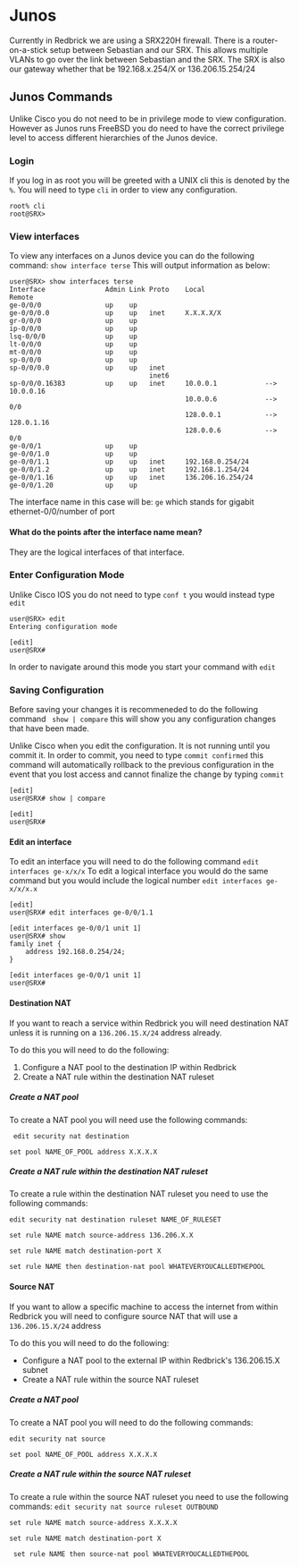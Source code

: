 # Junos

Currently in Redbrick we are using a SRX220H firewall. There is a router-on-a-stick setup between Sebastian and our SRX. This allows multiple VLANs to go over the link between Sebastian and the SRX. The SRX is also our gateway whether that be 192.168.x.254/X or 136.206.15.254/24


## Junos Commands

Unlike Cisco you do not need to be in privilege mode to view configuration. However as Junos runs FreeBSD you do need to have the correct privilege level to access different hierarchies of the Junos device.

### Login
If you log in as root you will be greeted with a UNIX cli this is denoted by the `%`. You will need to type `cli` in order to view any configuration.

```text
root% cli
root@SRX>
```

### View interfaces

To view any interfaces on a Junos device you can do the following command:
`show interface terse` This will output information as below:
```text
user@SRX> show interfaces terse
Interface               Admin Link Proto    Local                 Remote
ge-0/0/0                up    up
ge-0/0/0.0              up    up   inet     X.X.X.X/X
gr-0/0/0                up    up
ip-0/0/0                up    up
lsq-0/0/0               up    up
lt-0/0/0                up    up
mt-0/0/0                up    up
sp-0/0/0                up    up
sp-0/0/0.0              up    up   inet
                                   inet6
sp-0/0/0.16383          up    up   inet     10.0.0.1            --> 10.0.0.16
                                            10.0.0.6            --> 0/0
                                            128.0.0.1           --> 128.0.1.16
                                            128.0.0.6           --> 0/0
ge-0/0/1                up    up
ge-0/0/1.0              up    up
ge-0/0/1.1              up    up   inet     192.168.0.254/24
ge-0/0/1.2              up    up   inet     192.168.1.254/24
ge-0/0/1.16             up    up   inet     136.206.16.254/24
ge-0/0/1.20             up    up
```

The interface name in this case will be:
`ge` which stands for gigabit ethernet-0/0/number of port


#### What do the points after the interface name mean?

They are the logical interfaces of that interface. 

### Enter Configuration Mode
Unlike Cisco IOS you do not need to type `conf t` you would instead type `edit` 

```text
user@SRX> edit
Entering configuration mode

[edit]
user@SRX#
```

In order to navigate around this mode you start your command with `edit`

### Saving Configuration
Before saving your changes it is recommeneded to do the following command `` show | compare`` this will show you any configuration changes that have been made.

Unlike Cisco when you edit the configuration. It is not running until you commit it. In order to commit, you need to type ``commit confirmed`` this command will automatically rollback to the previous configuration in the event that you lost access and cannot finalize the change by typing ``commit`` 

```text
[edit]
user@SRX# show | compare

[edit]
user@SRX#
```


#### Edit an interface
To edit an interface you will need to do the following command ```edit interfaces ge-x/x/x``` To edit a logical interface you would do the same command but you would include the logical number ```edit interfaces ge-x/x/x.x```

```text
[edit]
user@SRX# edit interfaces ge-0/0/1.1

[edit interfaces ge-0/0/1 unit 1]
user@SRX# show
family inet {
    address 192.168.0.254/24;
}

[edit interfaces ge-0/0/1 unit 1]
user@SRX#
```
#### Destination NAT
If you want to reach a service within Redbrick you will need destination NAT unless it is running on a ``136.206.15.X/24`` address already.

To do this you will need to do the following:
1. Configure a NAT pool to the destination IP within Redbrick
2. Create a NAT rule within the destination NAT ruleset

##### Create a NAT pool
To create a NAT pool you will need use the following commands:

``
edit security nat destination``


``
set pool NAME_OF_POOL address X.X.X.X
``
	
##### Create a NAT rule within the destination NAT ruleset
To create a rule within the destination NAT ruleset you need to use the following commands:

``
edit security nat destination ruleset NAME_OF_RULESET
``

``
set rule NAME match source-address 136.206.X.X 
`` 

``
set rule NAME match destination-port X 
`` 

``
set rule NAME then destination-nat pool WHATEVERYOUCALLEDTHEPOOL
``

#### Source NAT
If you want to allow a specific machine to access the internet from within Redbrick  you will need to configure source NAT that will use a ``136.206.15.X/24`` address

To do this you will need to do the following:
- Configure a NAT pool to the external IP within Redbrick's 136.206.15.X subnet
- Create a NAT rule within the source NAT ruleset

##### Create a NAT pool
To create a NAT pool you will need to do the following commands:

``
edit security nat source
``

``
set pool NAME_OF_POOL address X.X.X.X
``

##### Create a NAT rule within the source NAT ruleset 
To create a rule within the source NAT ruleset you need to use the following commands:
``
edit security nat source ruleset OUTBOUND
``

``
set rule NAME match source-address X.X.X.X 
``

``
set rule NAME match destination-port X 
``

``
set rule NAME then source-nat pool WHATEVERYOUCALLEDTHEPOOL``
